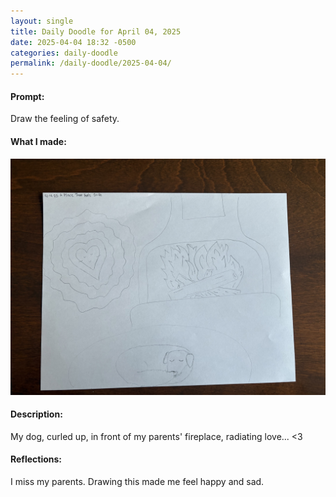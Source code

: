 ```yaml
---
layout: single
title: Daily Doodle for April 04, 2025
date: 2025-04-04 18:32 -0500
categories: daily-doodle
permalink: /daily-doodle/2025-04-04/
---
```

#### Prompt: 
Draw the feeling of safety.

#### What I made:
<a href="/assets/images/doodles/doodle-2025-04-04-IMG_1935.HEIC.jpg" target="_blank" class="daily-doodle-link">
  <img src="/assets/images/doodles/doodle-2025-04-04-IMG_1935.HEIC.jpg" alt="Daily Doodle for April 04, 2025" class="daily-doodle-image">
</a>

#### Description:
My dog, curled up, in front of my parents' fireplace, radiating love... <3

#### Reflections: 
I miss my parents. Drawing this made me feel happy and sad.
